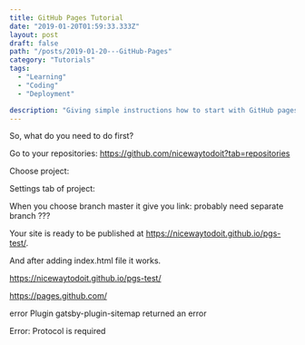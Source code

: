 ```yaml
---
title: GitHub Pages Tutorial
date: "2019-01-20T01:59:33.333Z"
layout: post
draft: false
path: "/posts/2019-01-20---GitHub-Pages"
category: "Tutorials"
tags:
  - "Learning"
  - "Coding"
  - "Deployment"

description: "Giving simple instructions how to start with GitHub pages and host your web site for free"
---
```


So, what do you need to do first?

Go to your repositories:
https://github.com/nicewaytodoit?tab=repositories

Choose project:

Settings tab of project:


When you choose branch master it give you link:
probably need separate branch ???

Your site is ready to be published at https://nicewaytodoit.github.io/pgs-test/. 

And after adding index.html file it works.

https://nicewaytodoit.github.io/pgs-test/


https://pages.github.com/

error Plugin gatsby-plugin-sitemap returned an error


  Error: Protocol is required